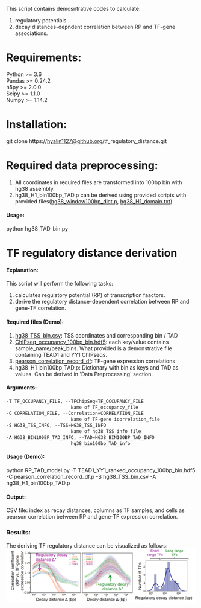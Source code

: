 This script contains demosntrative codes to calculate:
1) regulatory potentials 
2) decay distances-depndent correlation between RP and TF-gene associations.

# Requirements:
Python >= 3.6  
Pandas >= 0.24.2  
h5py >= 2.0.0  
Scipy >= 1.1.0  
Numpy >= 1.14.2  

# Installation:
git clone https://hyalin1127@github.org/tf_regulatory_distance.git

# Required data preprocessing:

1. All coordinates in required files are transformed into 100bp bin with hg38 assembly. 
2. hg38_H1_bin100bp_TAD.p can be derived using provided scripts with provided files([hg38_window100bp_dict.p](https://github.com/hyalin1127/TF_regulatory_distance/blob/master/TEAD1_YY1_ranked_occupancy_100bp_bin.hdf5), [hg38_H1_domain.txt](https://bitbucket.org/liulab/tf_regulatory_distance/downloads/hg38_H1_domain.txt))

#### Usage:
python hg38_TAD_bin.py 

# TF regulatory distance derivation #

#### Explanation:
This script will perform the following tasks:  
1) calculates regulatory potential (RP) of transcription faactors.  
2) derive the regulatory distance-dependent correlation between RP and gene-TF correlation.  

#### Required files (Demo):

1. [hg38_TSS_bin.csv](https://bitbucket.org/liulab/tf_regulatory_distance/downloads/hg38_TSS_bin.csv): TSS coordinates and corresponding bin / TAD
2. [ChIPseq_occupancy_100bp_bin.hdf5](https://bitbucket.org/liulab/tf_regulatory_distance/downloads/TEAD1_YY1_ranked_occupancy_100bp_bin.hdf5): each key/value contains sample_name/peak_bins. What provided is a demonstrative file containing TEAD1 and YY1 ChIPseqs.
3. [pearson_correlation_record_df](https://bitbucket.org/liulab/tf_regulatory_distance/downloads/pearson_correlation_record_df.p): TF-gene expression correlations
4. hg38_H1_bin100bp_TAD.p: Dictionary with bin as keys and TAD as values. Can be derived in 'Data Preprocessing' section.

#### Arguments: 

```
-T TF_OCCUPANCY_FILE, --TFChipSeq=TF_OCCUPANCY_FILE
                        Name of TF_occupancy_file
-C CORRELATION_FILE, --Correlation=CORRELATION_FILE
                        Name of TF-gene icorrelation_file
-S HG38_TSS_INFO, --TSS=HG38_TSS_INFO
                        Name of hg38_TSS_info file
-A HG38_BIN100BP_TAD_INFO, --TAD=HG38_BIN100BP_TAD_INFO
                        hg38_bin100bp_TAD_info
```

#### Usage (Demo):
python RP_TAD_model.py -T TEAD1_YY1_ranked_occupancy_100bp_bin.hdf5 -C pearson_correlation_record_df.p -S hg38_TSS_bin.csv -A hg38_H1_bin100bp_TAD.p

#### Output:

CSV file: index as recay distances, columns as TF samples, and cells as pearson correlation between RP and gene-TF expression correlation.

### Results:
The deriving TF regulatory distance can be visualized as follows:
![TF regulatory distance demo](https://github.com/hyalin1127/TF_regulatory_distance/blob/master/Regulatory_distance_demo.png)



